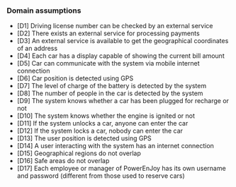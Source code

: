 ### Domain assumptions
* [D1] Driving license number can be checked by an external service
* [D2] There exists an external service for processing payments
* [D3] An external service is available to get the geographical coordinates of an address
* [D4] Each car has a display capable of showing the current bill amount
* [D5] Car can communicate with the system via mobile internet connection
* [D6] Car position is detected using GPS
* [D7] The level of charge of the battery is detected by the system
* [D8] The number of people in the car is detected by the system
* [D9] The system knows whether a car has been plugged for recharge or not
* [D10] The system knows whether the engine is ignited or not
* [D11] If the system unlocks a car, anyone can enter the car
* [D12] If the system locks a car, nobody can enter the car
* [D13] The user position is detected using GPS
* [D14] A user interacting with the system has an internet connection
* [D15] Geographical regions do not overlap
* [D16] Safe areas do not overlap
* [D17] Each employee or manager of PowerEnJoy has its own username and password (different from those used to reserve cars)